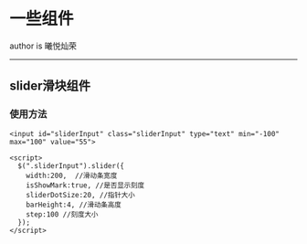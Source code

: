 # 一些组件
author is  曦悦灿荣
*****
## slider滑块组件
### 使用方法 

`<input id="sliderInput" class="sliderInput" type="text" min="-100" max="100" value="55">`

    <script>
      $(".sliderInput").slider({
        width:200,  //滑动条宽度
        isShowMark:true, //是否显示刻度
        sliderDotSize:20, //指针大小
        barHeight:4, //滑动条高度
        step:100 //刻度大小
      });
    </script>
